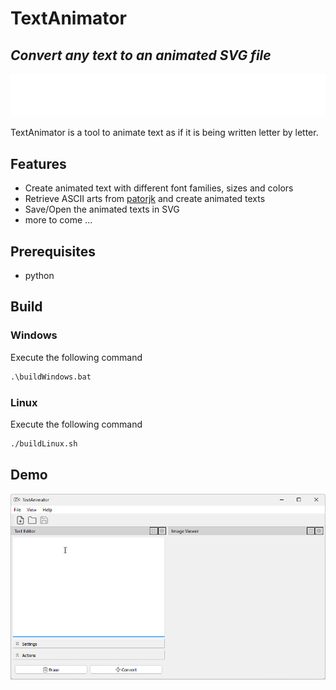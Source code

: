 # TextAnimator
## _Convert any text to an animated SVG file_

![AnimatedText_Sample](res/imgs/TextAnimator.svg)

TextAnimator is a tool to animate text as if it is being written letter by letter.

## Features

- Create animated text with different font families, sizes and colors
- Retrieve ASCII arts from [patorjk](https://patorjk.com/software/taag/#p=display&f=Graffiti&t=TextAnimator) and create animated texts
- Save/Open the animated texts in SVG
- more to come ...

## Prerequisites

- python

## Build

### Windows

Execute the following command
```bat
.\buildWindows.bat
```

### Linux

Execute the following command
```sh
./buildLinux.sh
```

## Demo

![AnimatedText_Demo](res/imgs/Demo.gif)

